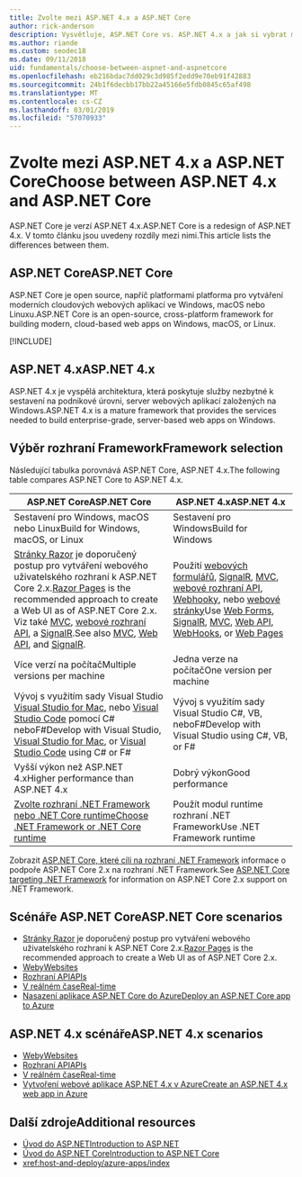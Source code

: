 ```yaml
---
title: Zvolte mezi ASP.NET 4.x a ASP.NET Core
author: rick-anderson
description: Vysvětluje, ASP.NET Core vs. ASP.NET 4.x a jak si vybrat mezi nimi.
ms.author: riande
ms.custom: seodec18
ms.date: 09/11/2018
uid: fundamentals/choose-between-aspnet-and-aspnetcore
ms.openlocfilehash: eb216bdac7dd029c3d985f2edd9e70eb91f42883
ms.sourcegitcommit: 24b1f6decbb17bb22a45166e5fdb0845c65af498
ms.translationtype: MT
ms.contentlocale: cs-CZ
ms.lasthandoff: 03/01/2019
ms.locfileid: "57070933"
---
```

# <a name="choose-between-aspnet-4x-and-aspnet-core"></a><span data-ttu-id="1d4a7-103">Zvolte mezi ASP.NET 4.x a ASP.NET Core</span><span class="sxs-lookup"><span data-stu-id="1d4a7-103">Choose between ASP.NET 4.x and ASP.NET Core</span></span>

<span data-ttu-id="1d4a7-104">ASP.NET Core je verzí ASP.NET 4.x.</span><span class="sxs-lookup"><span data-stu-id="1d4a7-104">ASP.NET Core is a redesign of ASP.NET 4.x.</span></span> <span data-ttu-id="1d4a7-105">V tomto článku jsou uvedeny rozdíly mezi nimi.</span><span class="sxs-lookup"><span data-stu-id="1d4a7-105">This article lists the differences between them.</span></span>

## <a name="aspnet-core"></a><span data-ttu-id="1d4a7-106">ASP.NET Core</span><span class="sxs-lookup"><span data-stu-id="1d4a7-106">ASP.NET Core</span></span>

<span data-ttu-id="1d4a7-107">ASP.NET Core je open source, napříč platformami platforma pro vytváření moderních cloudových webových aplikací ve Windows, macOS nebo Linuxu.</span><span class="sxs-lookup"><span data-stu-id="1d4a7-107">ASP.NET Core is an open-source, cross-platform framework for building modern, cloud-based web apps on Windows, macOS, or Linux.</span></span>

[!INCLUDE[](~/includes/benefits.md)]

## <a name="aspnet-4x"></a><span data-ttu-id="1d4a7-108">ASP.NET 4.x</span><span class="sxs-lookup"><span data-stu-id="1d4a7-108">ASP.NET 4.x</span></span>

<span data-ttu-id="1d4a7-109">ASP.NET 4.x je vyspělá architektura, která poskytuje služby nezbytné k sestavení na podnikové úrovni, server webových aplikací založených na Windows.</span><span class="sxs-lookup"><span data-stu-id="1d4a7-109">ASP.NET 4.x is a mature framework that provides the services needed to build enterprise-grade, server-based web apps on Windows.</span></span>

## <a name="framework-selection"></a><span data-ttu-id="1d4a7-110">Výběr rozhraní Framework</span><span class="sxs-lookup"><span data-stu-id="1d4a7-110">Framework selection</span></span>

<span data-ttu-id="1d4a7-111">Následující tabulka porovnává ASP.NET Core, ASP.NET 4.x.</span><span class="sxs-lookup"><span data-stu-id="1d4a7-111">The following table compares ASP.NET Core to ASP.NET 4.x.</span></span>

| <span data-ttu-id="1d4a7-112">ASP.NET Core</span><span class="sxs-lookup"><span data-stu-id="1d4a7-112">ASP.NET Core</span></span> | <span data-ttu-id="1d4a7-113">ASP.NET 4.x</span><span class="sxs-lookup"><span data-stu-id="1d4a7-113">ASP.NET 4.x</span></span> |
|---|---|
|<span data-ttu-id="1d4a7-114">Sestavení pro Windows, macOS nebo Linux</span><span class="sxs-lookup"><span data-stu-id="1d4a7-114">Build for Windows, macOS, or Linux</span></span>|<span data-ttu-id="1d4a7-115">Sestavení pro Windows</span><span class="sxs-lookup"><span data-stu-id="1d4a7-115">Build for Windows</span></span>|
|<span data-ttu-id="1d4a7-116">[Stránky Razor](xref:razor-pages/index) je doporučený postup pro vytváření webového uživatelského rozhraní k ASP.NET Core 2.x.</span><span class="sxs-lookup"><span data-stu-id="1d4a7-116">[Razor Pages](xref:razor-pages/index) is the recommended approach to create a Web UI as of ASP.NET Core 2.x.</span></span> <span data-ttu-id="1d4a7-117">Viz také [MVC](xref:mvc/overview), [webové rozhraní API](xref:tutorials/first-web-api), a [SignalR](xref:signalr/introduction).</span><span class="sxs-lookup"><span data-stu-id="1d4a7-117">See also [MVC](xref:mvc/overview), [Web API](xref:tutorials/first-web-api), and [SignalR](xref:signalr/introduction).</span></span>|<span data-ttu-id="1d4a7-118">Použití [webových formulářů](/aspnet/web-forms), [SignalR](/aspnet/signalr), [MVC](/aspnet/mvc), [webové rozhraní API](/aspnet/web-api/), [Webhooky](/aspnet/webhooks/), nebo [webové stránky](/aspnet/web-pages)</span><span class="sxs-lookup"><span data-stu-id="1d4a7-118">Use [Web Forms](/aspnet/web-forms), [SignalR](/aspnet/signalr), [MVC](/aspnet/mvc), [Web API](/aspnet/web-api/), [WebHooks](/aspnet/webhooks/), or [Web Pages](/aspnet/web-pages)</span></span>|
|<span data-ttu-id="1d4a7-119">Více verzí na počítač</span><span class="sxs-lookup"><span data-stu-id="1d4a7-119">Multiple versions per machine</span></span>|<span data-ttu-id="1d4a7-120">Jedna verze na počítač</span><span class="sxs-lookup"><span data-stu-id="1d4a7-120">One version per machine</span></span>|
|<span data-ttu-id="1d4a7-121">Vývoj s využitím sady Visual Studio [Visual Studio for Mac](https://www.visualstudio.com/vs/visual-studio-mac/), nebo [Visual Studio Code](https://code.visualstudio.com/) pomocí C# neboF#</span><span class="sxs-lookup"><span data-stu-id="1d4a7-121">Develop with Visual Studio, [Visual Studio for Mac](https://www.visualstudio.com/vs/visual-studio-mac/), or [Visual Studio Code](https://code.visualstudio.com/) using C# or F#</span></span>|<span data-ttu-id="1d4a7-122">Vývoj s využitím sady Visual Studio C#, VB, neboF#</span><span class="sxs-lookup"><span data-stu-id="1d4a7-122">Develop with Visual Studio using C#, VB, or F#</span></span>|
|<span data-ttu-id="1d4a7-123">Vyšší výkon než ASP.NET 4.x</span><span class="sxs-lookup"><span data-stu-id="1d4a7-123">Higher performance than ASP.NET 4.x</span></span>|<span data-ttu-id="1d4a7-124">Dobrý výkon</span><span class="sxs-lookup"><span data-stu-id="1d4a7-124">Good performance</span></span>|
|[<span data-ttu-id="1d4a7-125">Zvolte rozhraní .NET Framework nebo .NET Core runtime</span><span class="sxs-lookup"><span data-stu-id="1d4a7-125">Choose .NET Framework or .NET Core runtime</span></span>](/dotnet/standard/choosing-core-framework-server)|<span data-ttu-id="1d4a7-126">Použít modul runtime rozhraní .NET Framework</span><span class="sxs-lookup"><span data-stu-id="1d4a7-126">Use .NET Framework runtime</span></span>|

<span data-ttu-id="1d4a7-127">Zobrazit [ASP.NET Core, které cílí na rozhraní .NET Framework](xref:index#target-framework) informace o podpoře ASP.NET Core 2.x na rozhraní .NET Framework.</span><span class="sxs-lookup"><span data-stu-id="1d4a7-127">See [ASP.NET Core targeting .NET Framework](xref:index#target-framework) for information on ASP.NET Core 2.x support on .NET Framework.</span></span>

## <a name="aspnet-core-scenarios"></a><span data-ttu-id="1d4a7-128">Scénáře ASP.NET Core</span><span class="sxs-lookup"><span data-stu-id="1d4a7-128">ASP.NET Core scenarios</span></span>

* <span data-ttu-id="1d4a7-129">[Stránky Razor](xref:razor-pages/index) je doporučený postup pro vytváření webového uživatelského rozhraní k ASP.NET Core 2.x.</span><span class="sxs-lookup"><span data-stu-id="1d4a7-129">[Razor Pages](xref:razor-pages/index) is the recommended approach to create a Web UI as of ASP.NET Core 2.x.</span></span>
* [<span data-ttu-id="1d4a7-130">Weby</span><span class="sxs-lookup"><span data-stu-id="1d4a7-130">Websites</span></span>](xref:tutorials/first-mvc-app/index)
* [<span data-ttu-id="1d4a7-131">Rozhraní API</span><span class="sxs-lookup"><span data-stu-id="1d4a7-131">APIs</span></span>](xref:tutorials/first-web-api)
* [<span data-ttu-id="1d4a7-132">V reálném čase</span><span class="sxs-lookup"><span data-stu-id="1d4a7-132">Real-time</span></span>](xref:signalr/index)
* [<span data-ttu-id="1d4a7-133">Nasazení aplikace ASP.NET Core do Azure</span><span class="sxs-lookup"><span data-stu-id="1d4a7-133">Deploy an ASP.NET Core app to Azure</span></span>](/azure/app-service/app-service-web-get-started-dotnet)

## <a name="aspnet-4x-scenarios"></a><span data-ttu-id="1d4a7-134">ASP.NET 4.x scénáře</span><span class="sxs-lookup"><span data-stu-id="1d4a7-134">ASP.NET 4.x scenarios</span></span>

* [<span data-ttu-id="1d4a7-135">Weby</span><span class="sxs-lookup"><span data-stu-id="1d4a7-135">Websites</span></span>](/aspnet/mvc)
* [<span data-ttu-id="1d4a7-136">Rozhraní API</span><span class="sxs-lookup"><span data-stu-id="1d4a7-136">APIs</span></span>](/aspnet/web-api)
* [<span data-ttu-id="1d4a7-137">V reálném čase</span><span class="sxs-lookup"><span data-stu-id="1d4a7-137">Real-time</span></span>](/aspnet/signalr)
* [<span data-ttu-id="1d4a7-138">Vytvoření webové aplikace ASP.NET 4.x v Azure</span><span class="sxs-lookup"><span data-stu-id="1d4a7-138">Create an ASP.NET 4.x web app in Azure</span></span>](/azure/app-service/app-service-web-get-started-dotnet-framework)

## <a name="additional-resources"></a><span data-ttu-id="1d4a7-139">Další zdroje</span><span class="sxs-lookup"><span data-stu-id="1d4a7-139">Additional resources</span></span>

* [<span data-ttu-id="1d4a7-140">Úvod do ASP.NET</span><span class="sxs-lookup"><span data-stu-id="1d4a7-140">Introduction to ASP.NET</span></span>](/aspnet/overview)
* [<span data-ttu-id="1d4a7-141">Úvod do ASP.NET Core</span><span class="sxs-lookup"><span data-stu-id="1d4a7-141">Introduction to ASP.NET Core</span></span>](xref:index)
* <xref:host-and-deploy/azure-apps/index>

